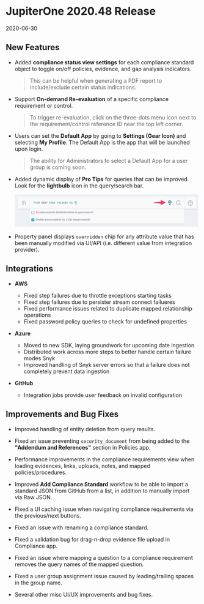 # JupiterOne 2020.48 Release

2020-06-30

## New Features

- Added **compliance status view settings** for each compliance standard object
  to toggle on/off policies, evidence, and gap analysis indicators.

  > This can be helpful when generating a PDF report to include/exclude certain
  > status indications.

- Support **On-demand Re-evaluation** of a specific compliance requirement or
  control. 
  
  > To trigger re-evaluation, click on the three-dots menu icon next to the
  > requirement/control reference ID near the top left corner.

- Users can set the **Default App** by going to **Settings (Gear Icon)** 
  and selecting **My Profile**.  The Default App is the app that will be
  launched upon login.

  > The ability for Administrators to select a Default App for a user
  > group is coming soon.

- Added dynamic display of **Pro Tips** for queries that can be improved.
  Look for the **lightbulb** icon in the query/search bar.

  ![j1ql-pro-tips](../assets/j1ql-pro-tips.png)

- Property panel displays `overridden` chip for any attribute value that has
  been manually modified via UI/API (i.e. different value from integration
  provider).

## Integrations

- **AWS**

  * Fixed step failures due to throttle exceptions starting tasks
  * Fixed step failures due to persister stream connect failueres
  * Fixed performance issues related to duplicate mapped relationship operations
  * Fixed password policy queries to check for undefined properties

- **Azure**

  * Moved to new SDK, laying groundwork for upcoming date ingestion
  * Distributed work across more steps to better handle certain failure modes
    Snyk
  * Improved handling of Snyk server errors so that a failure does not
    completely prevent data ingestion

- **GitHub**

  * Integration jobs provide user feedback on invalid configuration

## Improvements and Bug Fixes

- Improved handling of entity deletion from query results. 

- Fixed an issue preventing `security_document` from being added to
  the **"Addendum and References"** section in Policies app.

- Performance improvements in the compliance requirements view when loading
  evidences, links, uploads, notes, and mapped policies/procedures.

- Improved **Add Compliance Standard** workflow to be able to import a
  standard JSON from GitHub from a list, in addition to manually import via
  Raw JSON.

- Fixed a UI caching issue when navigating compliance requirements via the 
  previous/next buttons.

- Fixed an issue with renaming a compliance standard.

- Fixed a validation bug for drag-n-drop evidence file upload in Compliance app.

- Fixed an issue where mapping a question to a compliance requirement removes
  the query names of the mapped question.

- Fixed a user group assignment issue caused by leading/trailing spaces in the
  group name.

- Several other misc UI/UX improvements and bug fixes.
